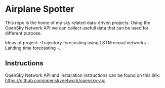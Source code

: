 # Airplane Spotter

This repo is the home of my sky related data-driven projects.
Using the OpenSky Network API we can collect usefull data that can be used for different purpose.

Ideas of project: 
-Trajectory forecasting using LSTM neural networks
-Landing time forecasting
-...
## Instructions
OpenSky Network API and installation instructions can be found on this link: https://github.com/openskynetwork/opensky-api
